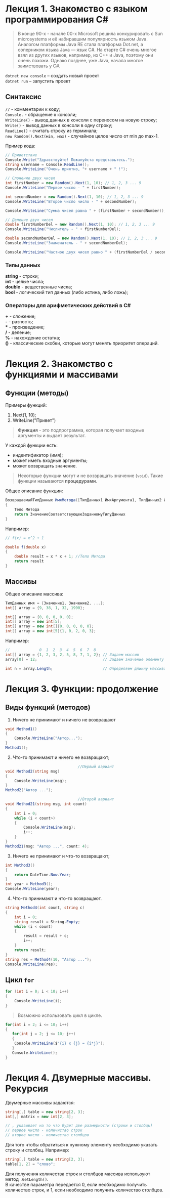 # Лекция 1. Знакомство с языком программирования С#
> В конце 90-х - начале 00-х Microsoft решила конкурировать с Sun microsystems и её набиравшим популярность языком Java. Аналогом платформы Java RE стала платформа Dot.net, а соперником языка Java — язык С#. На старте С# очень многое взял из других языков, например, из С++ и Java, поэтому они очень похожи. Однако позднее, уже Java, начала многое заимствовать у С#.  

`dotnet new console` – создать новый проект  
`dotnet run` – запустить проект

## Синтаксис
`//` - комментарии к коду;  
`Console.` - обращение к консоли;   
`WriteLine()` - вывод данных в консоли с переносом на новую строку;   
`Write()` - вывод данных в консоли в одну строку;   
`ReadLine()` - cчитать строку из терминала;   
`new Random().Next(мin, маx)` - случайное целое число от min до max-1.

Пример кода:
```C#
// Приветствие
Console.Write("Здравствуйте! Пожалуйста представьтесь.");
string username = Console.ReadLine();
Console.WriteLine("Очень приятно, "+ username + " !"); 

// Сложение двух чисел
int firstNumber = new Random().Next(1, 10); // 1, 2, 3 ... 9
Console.WriteLine("Первое число - " + firstNumber);

int secondNumber = new Random().Next(1, 10); // 1, 2, 3 ... 9
Console.WriteLine("Второе число число - " + secondNumber);

Console.WriteLine("Сумма чисел равна " + (firstNumber + secondNumber));

// Деление двух чисел
double firstNumberDel = new Random().Next(1, 10); // 1, 2, 3 ... 9
Console.WriteLine("Числитель - " + firstNumberDel);

double secondNumberDel = new Random().Next(1, 10); // 1, 2, 3 ... 9
Console.WriteLine("Знаменатель - " + secondNumberDel);

Console.WriteLine("Частное двух чисел равно " + (firstNumberDel / secondNumberDel))
```

### Типы данных

**string** - строки;   
**int** - целые числа;   
**double** - вещественные числа;   
**bool** - логический тип данных (либо истина, либо ложь);

### Операторы для арифметических действий в С#   
**+** - сложение;   
**-** - разность;   
__*__ - произведение;      
**/** - деление;   
**%** - нахождение остатка;   
**()** - классические скобки, которые могут менять приоритет операций.   

# Лекция 2. Знакомство с функциями и массивами
## Функции (методы)
Примеры функций:  
1. Next(1, 10);
2. WriteLine("Привет")
>**Функция** - это подпрограмма, которая получает входные аргументы и выдает результат.   

У каждой функции есть:   
* индентификатор (имя);
* может иметь входные аргументы;
* может возвращать значение.
>Некоторые функции могут и не возвращать значение (`void`). Такие функции называются **процедурами**.

Общее описание функции:  
```C#
ВозвращаемыйТипДанных ИмяМетода([ТипДанных1 ИмяАргумента1, ТипДанных2 ИмяАргумента2...])
{
    Тело Метода
    return ЗначениеСоответствующееЗаданномуТипуДанных
}
```
Например:
```C#
// f(x) = x^2 + 1

double f(double x) 
{
    double result = x * x + 1; //Тело Метода
    return result
}
```

## Массивы
Общее описание массива:   
```C#
ТипДанных имя = {Значение1, Значение2, ...};
int[] array = {9, 38, 1, 32, 1990};

int[] array = {0, 0, 0, 0, 0};
int[] array = new int[5];
int[] array = new int[]{0, 0, 0, 0, 0};
int[] array = new int[5]{1, 0, 2, 0, 3};
```
Например:
```C#
//             0  1  2  3  4  5  6  7  8
int[] array = {1, 2, 3, 2, 5, 8, 7, 1, 2}; // Задаем массив
array[0] = 12;                             // Задаем значение элементу с индексом 0

int n = array.Length;                      // Определяем длинну массива
```
# Лекция 3. Функции: продолжение
## Виды функций (методов)
1. Ничего не принимают и ничего не возвращают
```C#
void Method1()
{
    Console.WriteLine("Автор...");
}
Method1();
```
2. Что-то принимают и ничего не возвращают;
```C#
                                //Первый вариант
void Method2(string msg)
{
    Console.WriteLine(msg);
}
Method2("Автор ...");

                                //Второй вариант
void Method21(string msg, int count)
{
    int i = 0;
    while (i < count>)
    {
        Console.WriteLine(msg);
        i++;
    }
}
Method21(msg: "Автор ...", count: 4);
```
3. Ничего не принимают и что-то возвращают;
```C#
int Method3()
{
    return DateTime.Now.Year;
}
int year = Method3();
Console.WriteLine(year);
```
4. Что-то принимают и что-то возвращают.
```C#
string Method4(int count, string c)
{
    int i = 0;
    string result = String.Empty;
    while (i < count)
    {
        result = result + c;
        i++;
    }
    return result;
}
string res = Method4(10, "Автор ...");
Console.WriteLine(res);
```
## Цикл `for`
```C#
for (int i = 0; i < 10; i++)
{
    Console.WriteLine(i);
}
```
>Возможно использовать цикл в цикле.
```C#
for(int i = 2; i <= 10; i++)
{
   for(int j = 2; j <= 10; j++)
   {
    Console.WriteLine($"{i} x {j} = {i*j}");
   }
   Console.WriteLine(); 
}
```

# Лекция 4. Двумерные массивы. Рекурсия
Двумерные массивы задаются:
```C#
string[,] table = new string[2, 3];
int[,] matrix = new int[2, 3];

// , указывает на то что будет две размерности (строки и столбцы)
// первое число - количнство строк
// второе число - количество столбцов
```
Для того чтобы обратиться к нужному элементу необходимо указать строку и столбец.
Например:
```C#
string[,] table = new string[2, 3];
table[1, 2] = "слово";
```
Для получения количества строк и столбцов массива используют метод `.GetLength()`.  
В качестве параметра передается 0, если необходимо получить количество строк, и 1, если необходимо получить количество столбцов.
